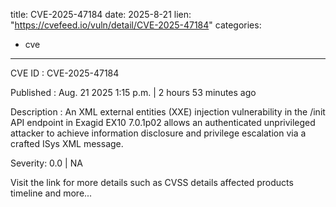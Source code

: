 
title: CVE-2025-47184
date: 2025-8-21
lien: "https://cvefeed.io/vuln/detail/CVE-2025-47184"
categories:
  - cve
---

CVE ID : CVE-2025-47184

Published :  Aug. 21
2025
1:15 p.m. | 2 hours
53 minutes ago

Description : An XML external entities (XXE) injection vulnerability in the /init API endpoint in Exagid EX10 7.0.1p02 allows an authenticated
unprivileged attacker to achieve information disclosure and privilege escalation via a crafted ISys XML message.

Severity: 0.0 | NA

Visit the link for more details
such as CVSS details
affected products
timeline
and more...
